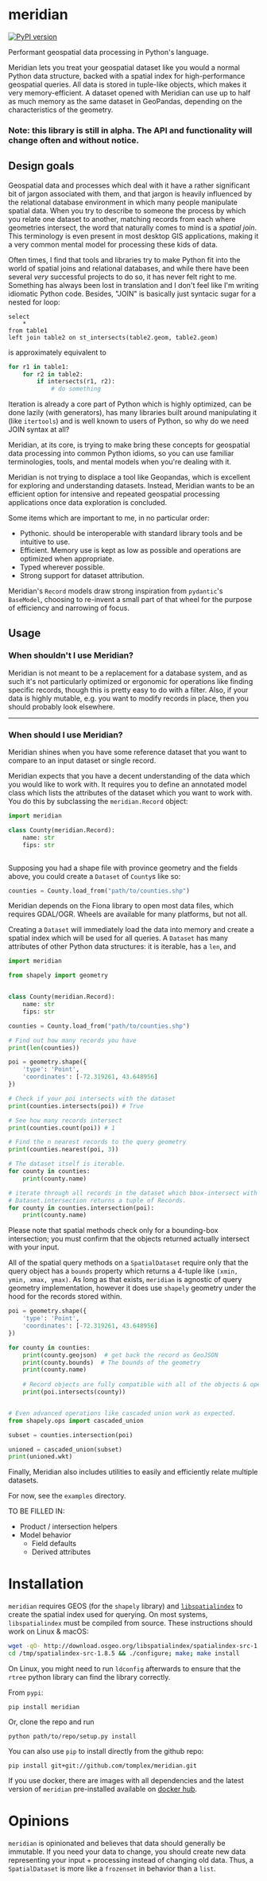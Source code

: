 # meridian

[![PyPI version](https://badge.fury.io/py/meridian.svg)](https://badge.fury.io/py/meridian)

Performant geospatial data processing in Python's language.

Meridian lets you treat your geospatial dataset like you would a normal Python data structure, backed with a 
spatial index for high-performance geospatial queries. All data is stored in tuple-like objects, which makes it 
very memory-efficient. A dataset opened with Meridian can use up to half as much memory as the same 
dataset in GeoPandas, depending on the characteristics of the geometry. 

### Note: this library is still in alpha. The API and functionality will change often and without notice.

## Design goals

Geospatial data and processes which deal with it have a rather significant bit of jargon associated with them, and that
jargon is heavily influenced by the relational database environment in which many people manipulate spatial data. When
you try to describe to someone the process by which you relate one dataset to another, matching records from each
where geometries intersect, the word that naturally comes to mind is a *spatial join*. This terminology is even present 
in most desktop GIS applications, making it a very common mental model for processing these kids of data.

Often times, I find that tools and libraries try to make Python fit into the world of spatial joins and relational 
databases, and while there have been several *very* successful projects to do so, it has never felt right to me. 
Something has always been lost in translation and I don't feel like I'm writing idiomatic Python code. Besides, "JOIN"
is basically just syntacic sugar for a nested for loop:

```postgresql
select 
    *
from table1
left join table2 on st_intersects(table2.geom, table2.geom)
```

is approximately equivalent to

```python
for r1 in table1:
    for r2 in table2:
        if intersects(r1, r2):
            # do something
```

Iteration is already a core part of Python which is highly optimized, can be done lazily (with generators), has many 
libraries built around manipulating it (like `itertools`) and is well known to users of Python, so why do we need 
JOIN syntax at all?

Meridian, at its core, is trying to make bring these concepts for geospatial data processing into common Python idioms, 
so you can use familiar terminologies, tools, and mental models when you're dealing with it.

Meridian is not trying to displace a tool like Geopandas, which is excellent for exploring and understanding datasets.
Instead, Meridian wants to be an efficient option for intensive and repeated geospatial processing applications
once data exploration is concluded.

Some items which are important to me, in no particular order:
 - Pythonic. should be interoperable with standard library tools and be intuitive to use.
 - Efficient. Memory use is kept as low as possible and operations are optimized when appropriate.
 - Typed wherever possible.
 - Strong support for dataset attribution.


Meridian's `Record` models draw strong inspiration from `pydantic`'s `BaseModel`, choosing to re-invent a small
part of that wheel for the purpose of efficiency and narrowing of focus.


## Usage

### When shouldn't I use Meridian?

Meridian is not meant to be a replacement for a database system, and as such it's not particularly 
optimized or ergonomic for operations like finding specific records, though this is pretty easy to 
do with a filter. Also, if your data is highly mutable, e.g. you want to modify records in place, then
you should probably look elsewhere.

---

### When should I use Meridian?

Meridian shines when you have some reference dataset that you want to compare to an input dataset or single record.

Meridian expects that you have a decent understanding of the data which you would like to work with. It requires
you to define an annotated model class which lists the attributes of the dataset which you want to work with. 
You do this by subclassing the `meridian.Record` object:

```python
import meridian

class County(meridian.Record):
    name: str
    fips: str
    
``` 

Supposing you had a shape file with province geometry and the fields above, you could create a `Dataset`
of `County`s like so:

```python
counties = County.load_from("path/to/counties.shp")
```

Meridian depends on the Fiona library to open most data files, which requires GDAL/OGR. 
Wheels are available for many platforms, but not all.

Creating a `Dataset` will immediately load the data into memory and create a spatial index
which will be used for all queries. A `Dataset` has many attributes of other Python data structures:
it is iterable, has a `len`, and 


```python
import meridian

from shapely import geometry


class County(meridian.Record):
    name: str
    fips: str

counties = County.load_from("path/to/counties.shp")

# Find out how many records you have
print(len(counties))

poi = geometry.shape({
    'type': 'Point',
    'coordinates': [-72.319261, 43.648956]
})

# Check if your poi intersects with the dataset
print(counties.intersects(poi)) # True

# See how many records intersect
print(counties.count(poi)) # 1

# Find the n nearest records to the query geometry
print(counties.nearest(poi, 3))

# The dataset itself is iterable.
for county in counties:
    print(county.name)

# iterate through all records in the dataset which bbox-intersect with poi
# Dataset.intersection returns a tuple of Records.
for county in counties.intersection(poi):
    print(county.name)

```

Please note that spatial methods check only for a bounding-box intersection; you must confirm that the 
objects returned actually intersect with your input. 

All of the spatial query methods on a `SpatialDataset` require only that the query object has a `bounds` 
property which returns a 4-tuple like `(xmin, ymin, xmax, ymax)`. As long as that exists, 
`meridian` is agnostic of query geometry implementation, however it does use `shapely` geometry 
under the hood for the records stored within.

```python
poi = geometry.shape({
    'type': 'Point',
    'coordinates': [-72.319261, 43.648956]
})

for county in counties:
    print(county.geojson)  # get back the record as GeoJSON
    print(county.bounds)  # The bounds of the geometry
    print(county.name) 
    
    # Record objects are fully compatible with all of the objects & operations defined in the shapely package.
    print(poi.intersects(county))


# Even advanced operations like cascaded union work as expected.
from shapely.ops import cascaded_union

subset = counties.intersection(poi)

unioned = cascaded_union(subset)
print(unioned.wkt)

```

Finally, Meridian also includes utilities to easily and efficiently relate multiple datasets.

For now, see the `examples` directory.

TO BE FILLED IN:
 - Product / intersection helpers
 - Model behavior
    - Field defaults
    - Derived attributes


# Installation

`meridian` requires GEOS (for the `shapely` library) and [`libspatialindex`](https://libspatialindex.github.io/) to create the spatial index used for querying. On most systems, `libspatialindex` must be compiled from source. These instructions should work on Linux & macOS:

```bash
wget -qO- http://download.osgeo.org/libspatialindex/spatialindex-src-1.8.5.tar.gz | tar xz -C /tmp
cd /tmp/spatialindex-src-1.8.5 && ./configure; make; make install
```

On Linux, you might need to run `ldconfig` afterwards to ensure that the `rtree` python library can find the library correctly.

From `pypi`:

    pip install meridian

Or, clone the repo and run

    python path/to/repo/setup.py install

You can also use `pip` to install directly from the github repo:

    pip install git+git://github.com/tomplex/meridian.git

If you use docker, there are images with all dependencies and the latest version of `meridian` pre-installed available on [docker hub](https://hub.docker.com/r/tomplex/meridian-base/).

# Opinions

`meridian` is opinionated and believes that data should generally be immutable. If you need your data to change, you should create new data representing your input + processing instead of changing old data. Thus, a `SpatialDataset` is more like a `frozenset` in behavior than a `list`. 
